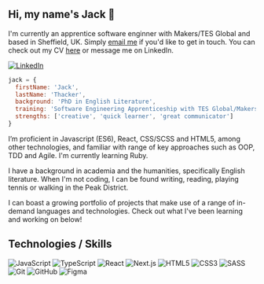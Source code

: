 ## Hi, my name's Jack 👋

I'm currently an apprentice software enginner with Makers/TES Global and based in Sheffield, UK. Simply [email me](mailto:jackthacker89@gmail.com) if you'd like to get in touch. You can check out my CV [here](https://github.com/jpthacker/jpthacker/raw/main/jack-thacker-cv-dec-2022.pdf) or message me on LinkedIn. 

[![LinkedIn](https://img.shields.io/badge/-LinkedIn-0A66C2?logo=linkedin&logoColor=white&style=for-the-badge)](https://www.linkedin.com/in/jack-thacker-b568b11b4/)

```javascript
jack = {
  firstName: 'Jack',
  lastName: 'Thacker',
  background: 'PhD in English Literature',
  training: 'Software Engineering Apprenticeship with TES Global/Makers',
  strengths: ['creative', 'quick learner', 'great communicator']
}
```

I’m proficient in Javascript (ES6), React, CSS/SCSS and HTML5, among other technologies, and familiar with range of key approaches such as OOP, TDD and Agile. I'm currently learning Ruby.

I have a background in academia and the humanities, specifically English literature. When I'm not coding, I can be found writing, reading, playing tennis or walking in the Peak District. 

I can boast a growing portfolio of projects that make use of a range of in-demand languages and technologies. Check out what I've been learning and working on below!

## Technologies / Skills

![JavaScript](https://img.shields.io/badge/-JavaScript-F7DF1E?logo=javascript&logoColor=white&style=for-the-badge&link=/)
![TypeScript](https://img.shields.io/badge/-TypeScript-007ACC?logo=typescript&logoColor=white&style=for-the-badge&link=/)
![React](https://img.shields.io/badge/react%20-%2320232a.svg?&style=for-the-badge&logo=react&logoColor=%2361DAFB)
![Next.js](https://img.shields.io/badge/next.js-000000?style=for-the-badge&logo=nextdotjs&logoColor=white)
![HTML5](https://img.shields.io/badge/-HTML5-E34F26?logo=html5&logoColor=white&style=for-the-badge&link=/)
![CSS3](https://img.shields.io/badge/-CSS3-1572B6?logo=css3&logoColor=white&style=for-the-badge&link=/)
![SASS](https://img.shields.io/badge/Sass-CC6699?style=for-the-badge&logo=sass&logoColor=white)
![Git](https://img.shields.io/badge/git%20-%23F05033.svg?&style=for-the-badge&logo=git&logoColor=white)
![GitHub](https://img.shields.io/badge/github%20-%23121011.svg?&style=for-the-badge&logo=github&logoColor=white)
![Figma](https://img.shields.io/badge/-Figma-F24E1E?logo=figma&logoColor=white&style=for-the-badge&link=/)
